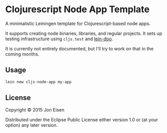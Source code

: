 # Clojurescript Node App Template

A minimalistic Leiningen template for Clojurescript-based node apps.

It supports creating node binaries, libraries, and regular projects.
It sets up testing infrastructure using `cljs.test` and [lein-doo](https://github.com/bensu/doo).

It is currently not entirely documented, but I'll try to work on that in the coming months.

## Usage

```sh
lein new cljs-node-app my-app
```

## License

Copyright © 2015 Jon Eisen

Distributed under the Eclipse Public License either version 1.0 or (at
your option) any later version.
